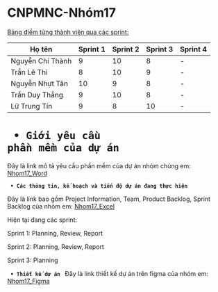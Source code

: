 # CNPMNC-Nhóm17
<ins> Bảng điểm từng thành viên qua các sprint: </code>

| Họ tên | Sprint 1 | Sprint 2 | Sprint 3 | Sprint 4 |
|---|---|---|---|---|
| Nguyễn Chí Thành | 9 | 10 | 8 | - |
| Trần Lê Thi | 8 | 10 | 9 | - |
| Nguyễn Nhựt Tân | 10 | 9 | 8 | - |
| Trần Duy Thắng | 9 | 10 | 8 | - |
| Lữ Trung Tín | 9 | 8 | 10 | - |
 
# <b><code> • Giới yêu cầu phần mềm của dự án </code></b>

Đây là link mô tả yêu cầu phần mềm của dự án nhóm chúng em: [Nhom17_Word](https://docs.google.com/document/d/1uN3Sz8XgEv7DOM15Pij1ZkM7GRmbQeCq/edit)

<b><Code> • Các thông tin, kế hoạch và tiến độ dự án đang thực hiện </code></b>

Đây là link bao gồm Project Information, Team, Product Backlog, Sprint Backlog của nhóm em: [Nhom17_Excel](https://docs.google.com/spreadsheets/d/16p2DCYpoui8g2PTtO-b5eJkTmM66cDoNGHBrC5fYysY/edit?usp=sharing)

Hiện tại đang các sprint: 

Sprint 1:
Planning, Review, Report 

Sprint 2:
Planning, Review, Report 

Sprint 3:
Planning

<b><Code> • Thiết kế dự án </code></b>
Đây là link thiết kế dự án trên figma của nhóm em: [Nhom17_Figma](https://www.figma.com/design/ML3ZcmMF1TbsT9wgJnGTR6/Nh%C3%B3m-17---Web-b%C3%A1n-th%E1%BB%A9c-%C4%83n-nhanh?t=j2MgEalOcBmumlGS-0)


